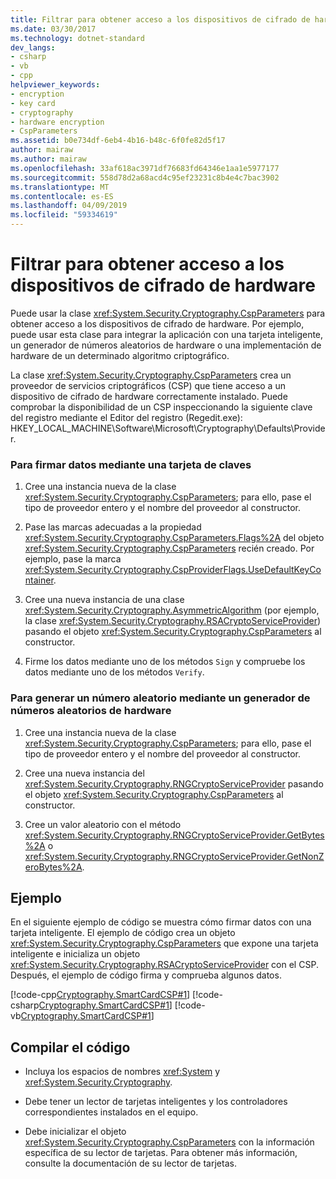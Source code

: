 ```yaml
---
title: Filtrar para obtener acceso a los dispositivos de cifrado de hardware
ms.date: 03/30/2017
ms.technology: dotnet-standard
dev_langs:
- csharp
- vb
- cpp
helpviewer_keywords:
- encryption
- key card
- cryptography
- hardware encryption
- CspParameters
ms.assetid: b0e734df-6eb4-4b16-b48c-6f0fe82d5f17
author: mairaw
ms.author: mairaw
ms.openlocfilehash: 33af618ac3971df76683fd64346e1aa1e5977177
ms.sourcegitcommit: 558d78d2a68acd4c95ef23231c8b4e4c7bac3902
ms.translationtype: MT
ms.contentlocale: es-ES
ms.lasthandoff: 04/09/2019
ms.locfileid: "59334619"
---
```

# <a name="how-to-access-hardware-encryption-devices"></a>Filtrar para obtener acceso a los dispositivos de cifrado de hardware
Puede usar la clase <xref:System.Security.Cryptography.CspParameters> para obtener acceso a los dispositivos de cifrado de hardware. Por ejemplo, puede usar esta clase para integrar la aplicación con una tarjeta inteligente, un generador de números aleatorios de hardware o una implementación de hardware de un determinado algoritmo criptográfico.  
  
 La clase <xref:System.Security.Cryptography.CspParameters> crea un proveedor de servicios criptográficos (CSP) que tiene acceso a un dispositivo de cifrado de hardware correctamente instalado.  Puede comprobar la disponibilidad de un CSP inspeccionando la siguiente clave del registro mediante el Editor del registro (Regedit.exe):  HKEY_LOCAL_MACHINE\Software\Microsoft\Cryptography\Defaults\Provider.  
  
### <a name="to-sign-data-using-a-key-card"></a>Para firmar datos mediante una tarjeta de claves  
  
1. Cree una instancia nueva de la clase <xref:System.Security.Cryptography.CspParameters>; para ello, pase el tipo de proveedor entero y el nombre del proveedor al constructor.  
  
2. Pase las marcas adecuadas a la propiedad <xref:System.Security.Cryptography.CspParameters.Flags%2A> del objeto <xref:System.Security.Cryptography.CspParameters> recién creado.  Por ejemplo, pase la marca <xref:System.Security.Cryptography.CspProviderFlags.UseDefaultKeyContainer>.  
  
3. Cree una nueva instancia de una clase <xref:System.Security.Cryptography.AsymmetricAlgorithm> (por ejemplo, la clase <xref:System.Security.Cryptography.RSACryptoServiceProvider>) pasando el objeto <xref:System.Security.Cryptography.CspParameters> al constructor.  
  
4. Firme los datos mediante uno de los métodos `Sign` y compruebe los datos mediante uno de los métodos `Verify`.  
  
### <a name="to-generate-a-random-number-using-a-hardware-random-number-generator"></a>Para generar un número aleatorio mediante un generador de números aleatorios de hardware  
  
1. Cree una instancia nueva de la clase <xref:System.Security.Cryptography.CspParameters>; para ello, pase el tipo de proveedor entero y el nombre del proveedor al constructor.  
  
2. Cree una nueva instancia del <xref:System.Security.Cryptography.RNGCryptoServiceProvider> pasando el objeto <xref:System.Security.Cryptography.CspParameters> al constructor.  
  
3. Cree un valor aleatorio con el método <xref:System.Security.Cryptography.RNGCryptoServiceProvider.GetBytes%2A> o <xref:System.Security.Cryptography.RNGCryptoServiceProvider.GetNonZeroBytes%2A>.  
  
## <a name="example"></a>Ejemplo  
 En el siguiente ejemplo de código se muestra cómo firmar datos con una tarjeta inteligente.  El ejemplo de código crea un objeto <xref:System.Security.Cryptography.CspParameters> que expone una tarjeta inteligente e inicializa un objeto <xref:System.Security.Cryptography.RSACryptoServiceProvider> con el CSP.  Después, el ejemplo de código firma y comprueba algunos datos.  
  
 [!code-cpp[Cryptography.SmartCardCSP#1](../../../samples/snippets/cpp/VS_Snippets_CLR/Cryptography.SmartCardCSP/CPP/Cryptography.SmartCardCSP.cpp#1)]
 [!code-csharp[Cryptography.SmartCardCSP#1](../../../samples/snippets/csharp/VS_Snippets_CLR/Cryptography.SmartCardCSP/CS/example.cs#1)]
 [!code-vb[Cryptography.SmartCardCSP#1](../../../samples/snippets/visualbasic/VS_Snippets_CLR/Cryptography.SmartCardCSP/VB/example.vb#1)]  
  
## <a name="compiling-the-code"></a>Compilar el código  
  
-   Incluya los espacios de nombres <xref:System> y <xref:System.Security.Cryptography>.  
  
-   Debe tener un lector de tarjetas inteligentes y los controladores correspondientes instalados en el equipo.  
  
-   Debe inicializar el objeto <xref:System.Security.Cryptography.CspParameters> con la información específica de su lector de tarjetas.  Para obtener más información, consulte la documentación de su lector de tarjetas.
